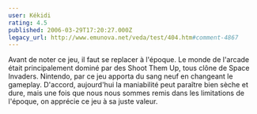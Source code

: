 ```yaml
---
user: Kékidi
rating: 4.5
published: 2006-03-29T17:20:27.000Z
legacy_url: http://www.emunova.net/veda/test/404.htm#comment-4867
---
```

Avant de noter ce jeu, il faut se replacer à l'époque. Le monde de l'arcade était principalement dominé par des Shoot Them Up, tous clône de Space Invaders. Nintendo, par ce jeu apporta du sang neuf en changeant le gameplay. D'accord, aujourd'hui la maniabilité peut paraître bien sèche et dure, mais une fois que nous nous sommes remis dans les limitations de l'époque, on apprécie ce jeu à sa juste valeur.